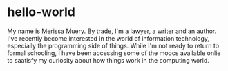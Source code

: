 # hello-world
My name is Merissa Muery.
By trade, I'm a lawyer, a writer and an author. 
I've recently become interested in the world of information technology, especially the programming side of things. 
While I'm not ready to return to formal schooling, I have been accessing some of the moocs available onlie to saatisfy my curiosity about how things work in the computing world. 
